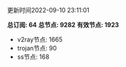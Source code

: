 更新时间2022-09-10 23:11:01

**总订阅: 64**
**总节点: 9282**
**有效节点: 1923**
- v2ray节点: 1665
- trojan节点: 90
- ss节点: 168
